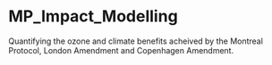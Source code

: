 # MP_Impact_Modelling
Quantifying the ozone and climate benefits acheived by the Montreal Protocol, London Amendment and Copenhagen Amendment.
